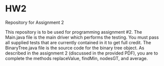 # HW2
Repository for Assignment 2

This repository is to be used for programming assignment #2. The Main.java file is the main driver which performs the testing. You must pass all supplied tests that are currently contained in it to get full credit. The BinaryTree.java file is the source code for the binary tree object. As described in the assignment 2 (discussed in the provided PDF), you are to complete the methods replaceValue, findMin, nodesGT, and average.

